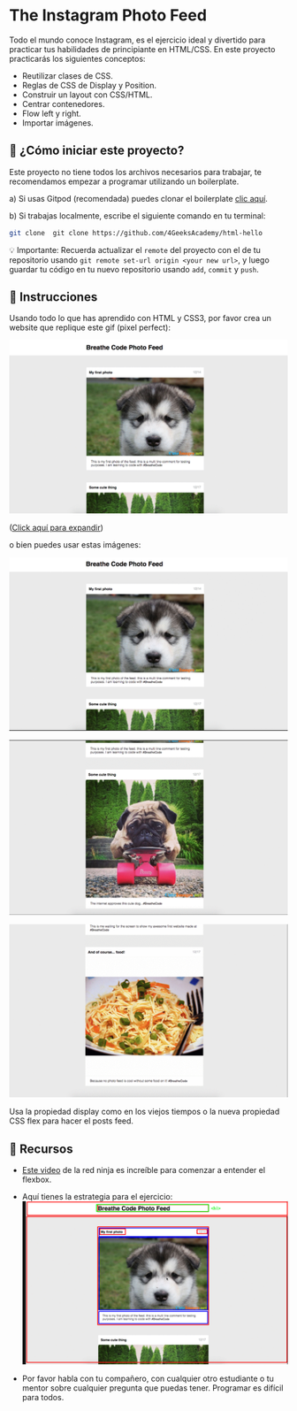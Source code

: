 <!-- hide -->
# The Instagram Photo Feed
<!-- endhide -->
Todo el mundo conoce Instagram, es el ejercicio ideal y divertido para practicar tus habilidades de principiante en HTML/CSS. En este proyecto practicarás los siguientes conceptos:

- Reutilizar clases de CSS.
- Reglas de CSS de Display y Position.
- Construir un layout con CSS/HTML.
- Centrar contenedores.
- Flow left y right.
- Importar imágenes.

## 🌱  ¿Cómo iniciar este proyecto?

Este proyecto no tiene todos los archivos necesarios para trabajar, te recomendamos empezar a programar utilizando un boilerplate. 

a) Si usas Gitpod (recomendada) puedes clonar el boilerplate [clic aquí](https://github.com/4GeeksAcademy/html-hello).

b) Si trabajas localmente, escribe el siguiente comando en tu terminal: 

```sh
git clone  git clone https://github.com/4GeeksAcademy/html-hello
```

💡 Importante: Recuerda actualizar el `remote` del proyecto con el de tu repositorio usando `git remote set-url origin <your new url>`, y luego guardar tu código en tu nuevo repositorio usando `add`, `commit` y `push`.


## 📝 Instrucciones

Usando todo lo que has aprendido con HTML y CSS3, por favor crea un website que replique este gif (pixel perfect):

<img src="https://github.com/breatheco-de/exercise-instagram-feed/blob/master/preview.gif?raw=true" /> 

([Click aquí para expandir](https://github.com/breatheco-de/exercise-instagram-feed/blob/master/preview.gif?raw=true))

o bien puedes usar estas imágenes:

![imagen 1 ](https://github.com/breatheco-de/exercise-instagram-feed/blob/master/inst-3.png?raw=true)

![imagen 2 ](https://github.com/breatheco-de/exercise-instagram-feed/blob/master/inst-5.png?raw=true)

![imagen 3 ](https://github.com/breatheco-de/exercise-instagram-feed/blob/master/inst-6.png?raw=true) 

Usa la propiedad display como en los viejos tiempos o la nueva propiedad CSS flex para hacer el posts feed.

## 📒 Recursos

- [Este video](https://www.youtube.com/watch?v=Y8zMYaD1bz0) de la red ninja es increíble para comenzar a entender el flexbox.

- Aquí tienes la estrategia para el ejercicio: ![Instagram Photo Feed Strategy](https://github.com/breatheco-de/exercise-instagram-feed/blob/master/strategy.png?raw=true)

- Por favor habla con tu compañero, con cualquier otro estudiante o tu mentor sobre cualquier pregunta que puedas tener. Programar es difícil para todos.

